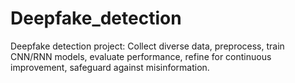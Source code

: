 # Deepfake_detection
Deepfake detection project: Collect diverse data, preprocess, train CNN/RNN models, evaluate performance, refine for continuous improvement, safeguard against misinformation.
